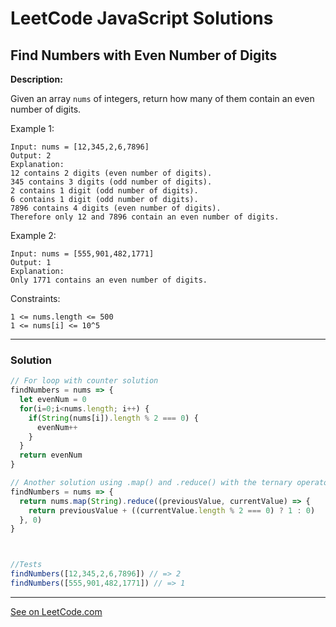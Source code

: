 # LeetCode JavaScript Solutions



## Find Numbers with Even Number of Digits



**Description:**

Given an array ```nums``` of integers, return how many of them contain an even number of digits.

Example 1:
```
Input: nums = [12,345,2,6,7896]
Output: 2
Explanation: 
12 contains 2 digits (even number of digits). 
345 contains 3 digits (odd number of digits). 
2 contains 1 digit (odd number of digits). 
6 contains 1 digit (odd number of digits). 
7896 contains 4 digits (even number of digits). 
Therefore only 12 and 7896 contain an even number of digits.
```

Example 2:

```
Input: nums = [555,901,482,1771]
Output: 1 
Explanation: 
Only 1771 contains an even number of digits.
```

Constraints:
```
1 <= nums.length <= 500
1 <= nums[i] <= 10^5
```
---


### Solution


```JavaScript
// For loop with counter solution
findNumbers = nums => {
  let evenNum = 0
  for(i=0;i<nums.length; i++) {
    if(String(nums[i]).length % 2 === 0) {
      evenNum++
    }
  }
  return evenNum
}

// Another solution using .map() and .reduce() with the ternary operator
findNumbers = nums => {
  return nums.map(String).reduce((previousValue, currentValue) => {
    return previousValue + ((currentValue.length % 2 === 0) ? 1 : 0)
  }, 0)
}



//Tests
findNumbers([12,345,2,6,7896]) // => 2
findNumbers([555,901,482,1771]) // => 1

```


---


[See on LeetCode.com](https://leetcode.com/problems/find-numbers-with-even-number-of-digits)

